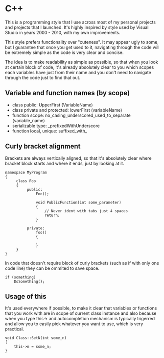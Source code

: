 C++
===============

This is a programming style that I use across most of my personal projects and projects that I launched. It's highly inspired by style used by Visual Studio in years 2000 - 2010, with my own improvements.

This style prefers functionality over "cuteness". It may appear ugly to some, but I guarantee that once you get used to it, navigating through the code will be extremely simple as the code is very clear and concise.

The idea is to make readability as simple as possible, so that when you look at certain block of code, it's already absolutely clear to you which scopes each variables have just from their name and you don't need to navigate through the code just to find that out.

## Variable and function names (by scope)
* class public: UpperFirst (VariableName)
* class private and protected: lowerFirst (variableName)
* function scope: no_casing_underscored_used_to_separate (variable_name)
* serializable type: _prefixedWithUnderscore
* function local, unique: suffixed_with_

## Curly bracket alignment

Brackets are always vertically aligned, so that it's absolutely clear where bracket block starts and where it ends, just by looking at it. 

```
namespace MyProgram
{
     class Foo
     {
          public:
              Foo();
              
              void PublicFunction(int some_parameter)
              {
                  // Never ident with tabs just 4 spaces
                  return;
              }
              
          private:
              foo()
              {
                  
              }
     }
}
```

In code that doesn't require block of curly brackets (such as if with only one code line) they can be ommited to save space.

```
if (something)
    DoSomething();
```

## Usage of this

It's used everywhere if possible, to make it clear that variables or functions that you work with are in scope of current class instance and also because when you type this-> and autocompletion mechanism is typically trigerred and allow you to easily pick whatever you want to use, which is very practical.

```
void Class::SetN(int some_n)
{
    this->n = some_n;
}
```
